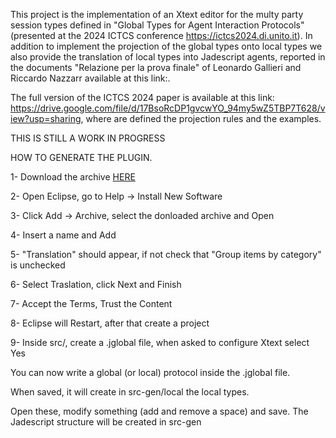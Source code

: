 This project is the implementation of an Xtext editor for the multy party session types defined in "Global Types for Agent Interaction Protocols" (presented at the 2024 ICTCS conference https://ictcs2024.di.unito.it). In addition to implement the projection of the global types onto local types we also provide the translation of local types into Jadescript agents, reported in the documents "Relazione per la prova finale" of Leonardo Gallieri and Riccardo Nazzarr available at this link:.

The full version of the ICTCS 2024 paper is available at this link: https://drive.google.com/file/d/17BsoRcDP1gvcwYO_94my5wZ5TBP7T628/view?usp=sharing, where are defined the projection rules and the examples.

THIS IS STILL A WORK IN PROGRESS

HOW TO GENERATE THE PLUGIN. 

1- Download the archive [HERE](https://github.com/LMetal/JadescriptPlugin)

2- Open Eclipse, go to Help -> Install New Software

3- Click Add -> Archive, select the donloaded archive and Open

4- Insert a name and Add

5- "Translation" should appear, if not check that "Group items by category" is unchecked

6- Select Traslation, click Next and Finish

7- Accept the Terms, Trust the Content

8- Eclipse will Restart, after that create a project

9- Inside src/, create a .jglobal file, when asked to configure Xtext select Yes


You can now write a global (or local) protocol inside the .jglobal file.

When saved, it will create in src-gen/local the local types.

Open these, modify something (add and remove a space) and save. The Jadescript structure will be created in src-gen
